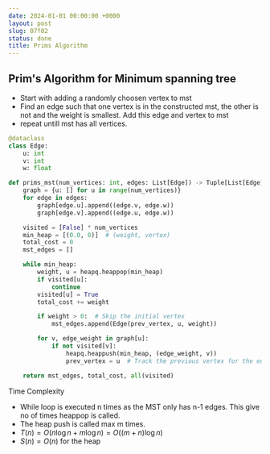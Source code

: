 ```yaml
---
date: 2024-01-01 00:00:00 +0000
layout: post
slug: 07f02
status: done
title: Prims Algorithm
---
```


## Prim's Algorithm for Minimum spanning tree

- Start with adding a randomly choosen vertex to mst
- Find an edge such that one vertex is in the constructed mst, the other is not and the weight is smallest. Add this edge and vertex to mst
- repeat untill mst has all vertices.

```python
@dataclass
class Edge:
    u: int
    v: int
    w: float

def prims_mst(num_vertices: int, edges: List[Edge]) -> Tuple[List[Edge], float]:
    graph = {u: [] for u in range(num_vertices)}
    for edge in edges:
        graph[edge.u].append((edge.v, edge.w))
        graph[edge.v].append((edge.u, edge.w))

    visited = [False] * num_vertices
    min_heap = [(0.0, 0)]  # (weight, vertex)
    total_cost = 0
    mst_edges = []

    while min_heap:
        weight, u = heapq.heappop(min_heap)
        if visited[u]:
            continue
        visited[u] = True
        total_cost += weight

        if weight > 0:  # Skip the initial vertex
            mst_edges.append(Edge(prev_vertex, u, weight))

        for v, edge_weight in graph[u]:
            if not visited[v]:
                heapq.heappush(min_heap, (edge_weight, v))
                prev_vertex = u  # Track the previous vertex for the edge

    return mst_edges, total_cost, all(visited)
```

Time Complexity
- While loop is executed n times as the MST only has n-1 edges. This give no of times heappop is called. 
- The heap push is called max m times.
- $T(n) = O(n \log n + m \log n) = O((m+n) \log n)$
- $S(n) = O(n)$ for the heap